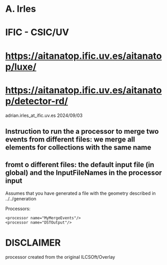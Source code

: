 # A. Irles
# IFIC - CSIC/UV
# https://aitanatop.ific.uv.es/aitanatop/luxe/
# https://aitanatop.ific.uv.es/aitanatop/detector-rd/
adrian.irles_at_ific.uv.es
2024/09/03

## Instruction to run the a processor to merge two events from different files: we merge all elements for collections with the same name
## fromt o different files: the default input file (in global) and the  InputFileNames in the processor input

Assumes that you have generated a file with the geometry described in ../../generation

Processors:
    
    <processor name="MyMergeEvents"/>
    <processor name="DSTOutput"/>

# DISCLAIMER

processor created from the original ILCSOft/Overlay
